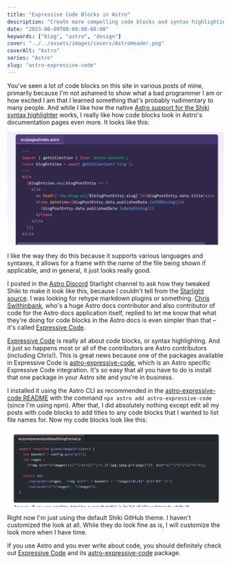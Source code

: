 ```yaml
---
title: "Expressive Code Blocks in Astro"
description: "Create more compelling code blocks and syntax highlighting in Astro with Expressive Code and astro-expressive-code."
date: "2023-08-09T00:09:00-08:00"
keywords: ["blog", "astro", "design"]
cover: "../../assets/images/covers/AstroHeader.png"
coverAlt: "Astro"
series: "Astro"
slug: "astro-expressive-code"
---
```


You've seen a lot of code blocks on this site in various posts of mine, primarily because I'm not ashamed to show what a bad programmer I am or how excited I am that I learned something that's probably rudimentary to many people. And while I like how the native [Astro support for the Shiki syntax highlighter](https://docs.astro.build/en/guides/markdown-content/#shiki-configuration) works, I really like how code blocks look in Astro's documentation pages even more. It looks like this:

[![Astro documentation site code block example](../../assets/images/posts/AstroDocsSyntaxHighlighting-5F67B2E2-66DD-455D-BF52-6942F1173C95.png)](/images/posts/AstroDocsSyntaxHighlighting-5F67B2E2-66DD-455D-BF52-6942F1173C95.jpg)

I like the way they do this because it supports various languages and syntaxes, it allows for a frame with the name of the file being shown if applicable, and in general, it just looks really good.

I posted in the [Astro Discord](https://astro.build/chat) Starlight channel to ask how they tweaked Shiki to make it look like this, because I couldn't tell from the [Starlight source](https://github.com/withastro/starlight). I was looking for rehype markdown plugins or something. [Chris Swithinbank](https://github.com/delucis), who's a huge Astro docs contributor and also contributor of code for the Astro docs application itself, replied to let me know that what they're doing for code blocks in the Astro docs is even simpler than that – it's called [Expressive Code](https://github.com/expressive-code/expressive-code).

[Expressive Code](https://github.com/expressive-code/expressive-code) is really all about code blocks, or syntax highlighting. And it just so happens most or all of the contributors are Astro contributors (including Chris!). This is great news because one of the packages available in Expressive Code is [astro-expressive-code](https://github.com/expressive-code/expressive-code/blob/main/packages/astro-expressive-code/README.md), which is an Astro specific Expressive Code integration. It's so easy that all you have to do is install that one package  in your Astro site and you're in business.

I installed it using the Astro CLI as recommended in the [astro-expressive-code README](https://github.com/expressive-code/expressive-code/blob/main/packages/astro-expressive-code/README.md) with the command `npx astro add astro-expressive-code` (since I'm using npm). After that, I did absolutely nothing except edit all my posts with code blocks to add titles to any code blocks that I wanted to list file names for. Now my code blocks look like this:

[![A Scott Willsey code block using astro-expressive-code](../../assets/images/posts/AScottWillseyCodeBlock-2F322CD2-12B1-4319-B68C-D29D23B308B2.png)](/images/posts/AScottWillseyCodeBlock-2F322CD2-12B1-4319-B68C-D29D23B308B2.jpg)

Right now I'm just using the default Shiki GitHub theme. I haven't customized the look at all. While they do look fine as is, I will customize the look more when I have time.

If you use Astro and you ever write about code, you should definitely check out [Expressive Code](https://github.com/expressive-code/expressive-code) and its [astro-expressive-code](https://github.com/expressive-code/expressive-code/blob/main/packages/astro-expressive-code/README.md) package.
